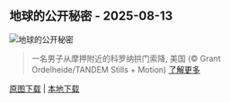 ## 地球的公开秘密 - 2025-08-13
![地球的公开秘密](https://cn.bing.com/th?id=OHR.CoronaArch_ZH-CN5406267193_UHD.jpg&rf=LaDigue_UHD.jpg&pid=hp&w=3840&h=2160&rs=1&c=4)

> 一名男子从摩押附近的科罗纳拱门索降, 美国 (© Grant Ordelheide/TANDEM Stills + Motion)
> [了解更多](https://www.bing.com/search?q=%E5%A4%A9%E7%84%B6%E6%8B%B1%E9%97%A8&form=hpcapt&mkt=zh-cn)

[原图下载](https://cn.bing.com/th?id=OHR.CoronaArch_ZH-CN5406267193_UHD.jpg&rf=LaDigue_UHD.jpg&pid=hp&w=3840&h=2160&rs=1&c=4) | [本地下载](images/2025/08/2025-08-13.jpg)

